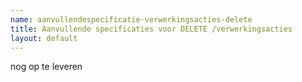 ```yaml
---
name: aanvullendespecificatie-verwerkingsacties-delete
title: Aanvullende specificaties voor DELETE /verwerkingsacties
layout: default
---
```


nog op te leveren
